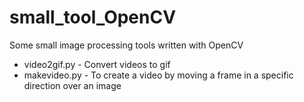 # small_tool_OpenCV
Some small image processing tools written with OpenCV  
  - video2gif.py - Convert videos to gif
  - makevideo.py - To create a video by moving a frame in a specific direction over an image
